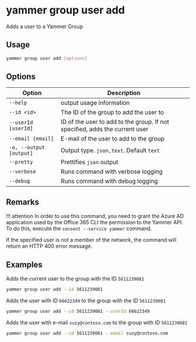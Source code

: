 # yammer group user add

Adds a user to a Yammer Group

## Usage

```sh
yammer group user add [options]
```

## Options

Option|Description
------|-----------
`--help`|output usage information
`--id <id>`|The ID of the group to add the user to
`--userId [userId]`|ID of the user to add to the group. If not specified, adds the current user
`--email [email]`|E-mail of the user to add to the group
`-o, --output [output]`|Output type. `json,text`. Default `text`
`--pretty`|Prettifies `json` output
`--verbose`|Runs command with verbose logging
`--debug`|Runs command with debug logging

## Remarks

!!! attention
    In order to use this command, you need to grant the Azure AD application used by the Office 365 CLI the permission to the Yammer API. To do this, execute the `consent --service yammer` command.

If the specified user is not a member of the network, the command will return an HTTP 400 error message.

## Examples

Adds the current user to the group with the ID `5611239081`

```sh
yammer group user add --id 5611239081
```

Adds the user with ID `66622349` to the group with the ID `5611239081`

```sh
yammer group user add --id 5611239081 --userId 66622349
```

Adds the user with e-mail `suzy@contoso.com` to the group with ID `5611239081`

```sh
yammer group user add --id 5611239081 --email suzy@contoso.com
```
